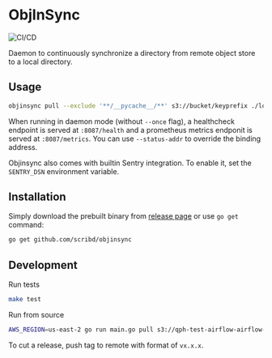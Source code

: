 ObjInSync
=========

![CI/CD](https://github.com/scribd/objinsync/workflows/CI/CD/badge.svg)

Daemon to continuously synchronize a directory from remote object store to a local directory.


Usage
-----

```bash
objinsync pull --exclude '**/__pycache__/**' s3://bucket/keyprefix ./localdir
```

When running in daemon mode (without `--once` flag), a healthcheck endpoint is
served at `:8087/health` and a prometheus metrics endponit is served at
`:8087/metrics`. You can use `--status-addr` to override the binding address.

Objinsync also comes with builtin Sentry integration. To enable it, set the
`SENTRY_DSN` environment variable.


Installation
------------

Simply download the prebuilt binary from [release page](https://github.com/scribd/objinsync/releases) or use `go get` command:

```bash
go get github.com/scribd/objinsync
```


Development
------------

Run tests

```bash
make test
```

Run from source

```bash
AWS_REGION=us-east-2 go run main.go pull s3://qph-test-airflow-airflow-code/airflow_home/dags ./dags
```

To cut a release, push tag to remote with format of `vx.x.x`.
